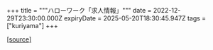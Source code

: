 +++
title = """ハローワーク「求人情報」"""
date = 2022-12-29T23:30:00.000Z
expiryDate = 2025-05-20T18:30:45.947Z
tags = ["kuriyama"]
+++


[[source]](https://www.town.kuriyama.hokkaido.jp/soshiki/51/20382.html)
